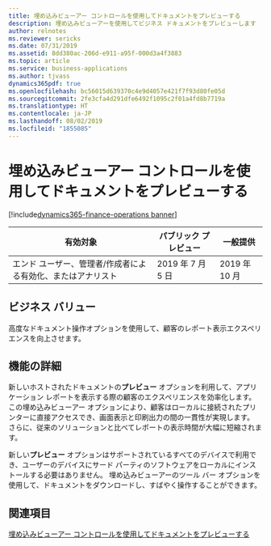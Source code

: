 ```yaml
---
title: 埋め込みビューアー コントロールを使用してドキュメントをプレビューする
description: 埋め込みビューアーを使用してビジネス ドキュメントをプレビューします
author: relnotes
ms.reviewer: sericks
ms.date: 07/31/2019
ms.assetid: 8dd380ac-206d-e911-a95f-000d3a4f3883
ms.topic: article
ms.service: business-applications
ms.author: tjvass
dynamics365pdf: true
ms.openlocfilehash: bc56015d639370c4e9d4057e421f7f93d80fe05d
ms.sourcegitcommit: 2fe3cfa4d291dfe6492f1095c2f01a4fd8b7719a
ms.translationtype: HT
ms.contentlocale: ja-JP
ms.lasthandoff: 08/02/2019
ms.locfileid: "1855085"
---
```

# <a name="preview-documents-using-embedded-viewer-control"></a>埋め込みビューアー コントロールを使用してドキュメントをプレビューする
[!include[dynamics365-finance-operations banner](../includes/dynamics365-finance-operations.md)]

| 有効対象    |  パブリック プレビュー | 一般提供 | 
| ---------- | ---------- |---------- |
|エンド ユーザー、管理者/作成者による有効化、またはアナリスト|2019 年 7 月 5 日| 2019 年 10 月|


## <a name="business-value"></a>ビジネス バリュー
<!-- bv start -->
高度なドキュメント操作オプションを使用して、顧客のレポート表示エクスペリエンスを向上させます。
<!-- bv end -->



## <a name="feature-details"></a>機能の詳細
<!--feature detail start -->
新しいホストされたドキュメントの**プレビュー** オプションを利用して、アプリケーション レポートを表示する際の顧客のエクスペリエンスを効率化します。  この埋め込みビューアー オプションにより、顧客はローカルに接続されたプリンターに直接アクセスでき、画面表示と印刷出力の間の一貫性が実現します。 さらに、従来のソリューションと比べてレポートの表示時間が大幅に短縮されます。

新しい**プレビュー** オプションはサポートされているすべてのデバイスで利用でき、ユーザーのデバイスにサード パーティのソフトウェアをローカルにインストールする必要はありません。 埋め込みビューアーのツール バー オプションを使用して、ドキュメントをダウンロードし、すばやく操作することができます。
<!--feature detail end -->












## <a name="see-also"></a>関連項目

[埋め込みビューアー コントロールを使用してドキュメントをプレビューする](https://docs.microsoft.com/dynamics365/unified-operations/dev-itpro/analytics/preview-pdf-documents)

